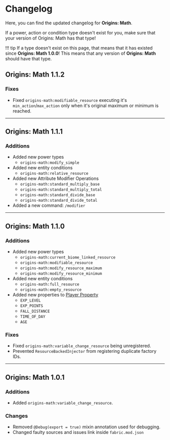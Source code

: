 # Changelog

Here, you can find the updated changelog for **Origins: Math**.

If a power, action or condition type doesn't exist for you, make sure that your version of Origins: Math has that type!

!!! tip
	If a type doesn't exist on this page, that means that it has existed since **Origins: Math 1.0.0**! This means that any version of **Origins: Math** should have that type.

## Origins: Math 1.1.2
### Fixes
- Fixed `origins-math:modifiable_resource` executing it's `min_action`/`max_action` only when it's original maximum or minimum is reached.

<hr>

## Origins: Math 1.1.1
### Additions
- Added new power types
	- `origins-math:modify_simple`
- Added new entity conditions
	- `origins-math:relative_resource`
- Added new Attribute Modifier Operations
	- `origins-math:standard_multiply_base`
	- `origins-math:standard_multiply_total`
	- `origins-math:standard_divide_base`
	- `origins-math:standard_divide_total`
- Added a new command: `/modifier`

<hr>

## Origins: Math 1.1.0
### Additions
- Added new power types
	- `origins-math:current_biome_linked_resource`
	- `origins-math:modifiable_resource`
	- `origins-math:modify_resource_maximum`
	- `origins-math:modify_resource_minimum`
- Added new entity conditions
	- `origins-math:full_resource`
	- `origins-math:empty_resource`
- Added new properties to [Player Property](https://origins-math.readthedocs.io/en/latest/types/data_types/player_property/)
	- `EXP_LEVEL`
	- `EXP_POINTS`
	- `FALL_DISTANCE`
	- `TIME_OF_DAY`
	- `AGE`

### Fixes
- Fixed `origins-math:variable_change_resource` being unregistered.
- Prevented `ResourceBackedInjector` from registering duplicate factory IDs.

<hr>

## Origins: Math 1.0.1
### Additions
- Added `origins-math:variable_change_resource`.

### Changes
- Removed `@Debug(export = true)` mixin annotation used for debugging.
- Changed faulty sources and issues link inside `fabric.mod.json`